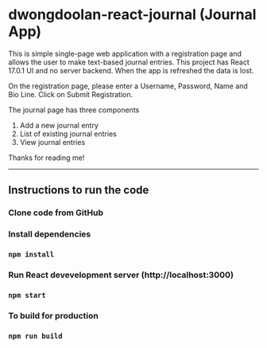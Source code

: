 # dwongdoolan-react-journal (Journal App)

This is simple single-page web application with a registration page and allows the user to make text-based journal entries.
This project has React 17.0.1 UI and no server backend. When the app is refreshed the data is lost.

On the registration page, please enter a Username, Password, Name and Bio Line. Click on Submit Registration.

The journal page has three components
1) Add a new journal entry
2) List of existing journal entries
3) View journal entries

Thanks for reading me!

**********************

## Instructions to run the code
### Clone code from GitHub
### Install dependencies
### `npm install`
### Run React devevelopment server (http://localhost:3000)
### `npm start`
### To build for production
### `npm run build`
